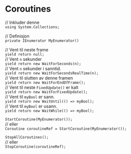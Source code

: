 # Coroutines

// Inkluder denne\
`using System.Collections;`

// Definisjon\
`private IEnumerator MyEnumerator()`

// Vent til neste frame\
`yield return null;`\
// Vent `n` sekunder\
`yield return new WaitForSeconds(n);`\
// Vent `n` sekunder i sanntid.\
`yield return new WaitForSecondsRealTime(n);`\
// Vent til slutten av denne framen\
`yield return new WaitForEndOfFrame();`\
// Vent til neste `FixedUpdate()` er kalt\
`yield return new WaitForFixedUpdate();`\
// Vent til `myBool` er sann.\
`yield return new WaitUntil(() => myBool);`\
// Vent til `myBool` er usann.\
`yield return new WaitWhile(() => myBool);`

`StartCoroutine(MyEnumerator());`\
// eller\
`Coroutine coroutineRef = StartCoroutine(MyEnumerator());`

`StopAllCoroutines();`\
// eller\
`StopCoroutine(coroutineRef);`
